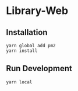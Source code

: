 
# Library-Web

## Installation

``` 
yarn global add pm2
yarn install
```

## Run Development
```
yarn local
```

